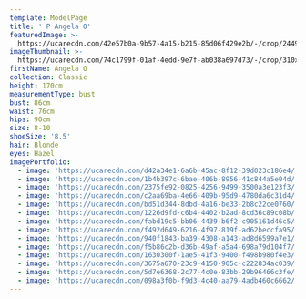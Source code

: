 ```yaml
---
template: ModelPage
title: ' P Angela O'
featuredImage: >-
  https://ucarecdn.com/42e57b0a-9b57-4a15-b215-85d06f429e2b/-/crop/2449x1063/0,0/-/preview/
imageThumbnail: >-
  https://ucarecdn.com/74c1799f-01af-4edd-9e7f-ab038a697d73/-/crop/310x351/307,0/-/preview/
firstName: Angela O
collection: Classic
height: 170cm
measurementType: bust
bust: 86cm
waist: 76cm
hips: 90cm
size: 8-10
shoeSize: '8.5'
hair: Blonde
eyes: Hazel
imagePortfolio:
  - image: 'https://ucarecdn.com/d42a34e1-6a6b-45ac-8f12-39d023c186e4/'
  - image: 'https://ucarecdn.com/1b4b397c-6bae-406b-8956-41c844a5e04d/'
  - image: 'https://ucarecdn.com/2375fe92-0825-4256-9499-3500a3e123f3/'
  - image: 'https://ucarecdn.com/c2aa69ba-4e66-409b-95d9-4780da6c31d4/'
  - image: 'https://ucarecdn.com/bd51d344-8dbd-4a16-be33-2b8c22ce0760/'
  - image: 'https://ucarecdn.com/1226d9fd-c6b4-4402-b2ad-8cd36c89c08b/'
  - image: 'https://ucarecdn.com/fabd19c5-bb06-4439-b6f2-c905161d46c5/'
  - image: 'https://ucarecdn.com/f492d649-6216-4f97-819f-ad62beccfa95/'
  - image: 'https://ucarecdn.com/940f1843-ba39-4308-a143-ad8d6599a7e1/'
  - image: 'https://ucarecdn.com/f5b86c2b-d36b-49af-a5a4-698a79d104f7/'
  - image: 'https://ucarecdn.com/1630300f-1ae5-41f3-9400-f498b980f4e3/'
  - image: 'https://ucarecdn.com/3675a670-23c9-4150-905c-c222834ac039/'
  - image: 'https://ucarecdn.com/5d7e6368-2c77-4c0e-83bb-29b96466c3fe/'
  - image: 'https://ucarecdn.com/098a3f0b-f9d3-4c40-aa79-4adb460c6662/'
---
```


